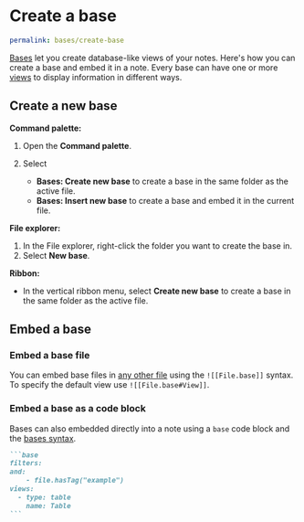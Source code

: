 # Create a base

```yaml is-loaded
permalink: bases/create-base
```

[Bases](https://help.obsidian.md/bases) let you create database-like views of
your notes. Here's how you can create a base and embed it in a note. Every base
can have one or more [views](https://help.obsidian.md/bases/views) to display
information in different ways.

## Create a new base

**Command palette:**

1. Open the **Command palette**.
2. Select

   - **Bases: Create new base** to create a base in the same folder as the
     active file.
   - **Bases: Insert new base** to create a base and embed it in the current
     file.

**File explorer:**

1. In the File explorer, right-click the folder you want to create the base in.
2. Select **New base**.

**Ribbon:**

- In the vertical ribbon menu, select **Create new base** to create a base in
  the same folder as the active file.

## Embed a base

### Embed a base file

You can embed base files in [any other file](https://help.obsidian.md/embeds)
using the `![[File.base]]` syntax. To specify the default view use
`![[File.base#View]]`.

### Embed a base as a code block

Bases can also embedded directly into a note using a `base` code block and the
[bases syntax](https://help.obsidian.md/bases/syntax).

````md
```base
filters:
and:
    - file.hasTag("example")
views:
  - type: table
    name: Table
```
````
